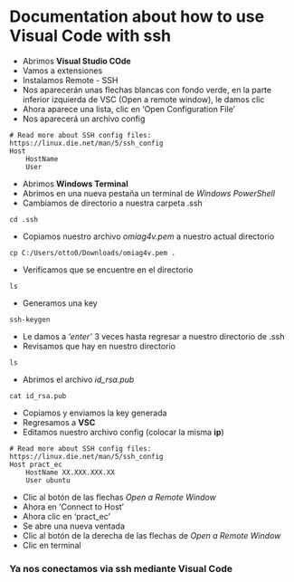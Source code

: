 # Documentation about how to use Visual Code with ssh

-   Abrimos **Visual Studio COde**
-   Vamos a extensiones
-   Instalamos Remote - SSH
-   Nos aparecerán unas flechas blancas con fondo verde, en la parte
    inferior izquierda de VSC (Open a remote window), le damos clic
-   Ahora aparece una lista, clic en ‘Open Configuration File’
-   Nos aparecerá un archivo config

<!-- -->

    # Read more about SSH config files: https://linux.die.net/man/5/ssh_config
    Host 
        HostName 
        User 

-   Abrimos **Windows Terminal**
-   Abrimos en una nueva pestaña un terminal de *Windows PowerShell*
-   Cambiamos de directorio a nuestra carpeta .ssh

<!-- -->

    cd .ssh

-   Copiamos nuestro archivo *omiag4v.pem* a nuestro actual directorio

<!-- -->

    cp C:/Users/otto0/Downloads/omiag4v.pem .

-   Verificamos que se encuentre en el directorio

<!-- -->

    ls

-   Generamos una key

<!-- -->

    ssh-keygen

-   Le damos a *‘enter’* 3 veces hasta regresar a nuestro directorio de
    .ssh
-   Revisamos que hay en nuestro directorio

<!-- -->

    ls

-   Abrimos el archivo *id\_rsa.pub*

<!-- -->

    cat id_rsa.pub

-   Copiamos y enviamos la key generada
-   Regresamos a **VSC**
-   Editamos nuestro archivo config (colocar la misma **ip**)

<!-- -->

    # Read more about SSH config files: https://linux.die.net/man/5/ssh_config
    Host pract_ec
        HostName XX.XXX.XXX.XX
        User ubuntu

-   Clic al botón de las flechas *Open a Remote Window*
-   Ahora en ‘Connect to Host’
-   Ahora clic en ‘pract\_ec’
-   Se abre una nueva ventada
-   Clic al botón de la derecha de las flechas de *Open a Remote Window*
-   Clic en terminal

### Ya nos conectamos via ssh mediante Visual Code
